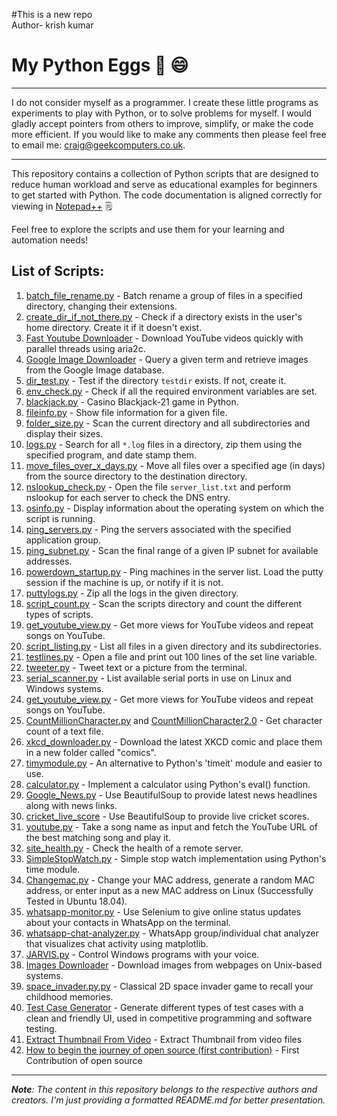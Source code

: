 #This is a new repo
<br>
Author- krish kumar

# My Python Eggs 🐍 😄

<hr>

I do not consider myself as a programmer. I create these little programs as experiments to play with Python, or to solve problems for myself. I would gladly accept pointers from others to improve, simplify, or make the code more efficient. If you would like to make any comments then please feel free to email me: craig@geekcomputers.co.uk.

<hr>

This repository contains a collection of Python scripts that are designed to reduce human workload and serve as educational examples for beginners to get started with Python. The code documentation is aligned correctly for viewing in [Notepad++](https://notepad-plus-plus.org/) :spiral_notepad:

Feel free to explore the scripts and use them for your learning and automation needs!

## List of Scripts:

1. [batch_file_rename.py](https://github.com/geekcomputers/Python/blob/master/batch_file_rename.py) - Batch rename a group of files in a specified directory, changing their extensions.
2. [create_dir_if_not_there.py](https://github.com/geekcomputers/Python/blob/master/create_dir_if_not_there.py) - Check if a directory exists in the user's home directory. Create it if it doesn't exist.
3. [Fast Youtube Downloader](https://github.com/geekcomputers/Python/blob/master/youtubedownloader.py) - Download YouTube videos quickly with parallel threads using aria2c.
4. [Google Image Downloader](https://github.com/geekcomputers/Python/tree/master/Google_Image_Downloader) - Query a given term and retrieve images from the Google Image database.
5. [dir_test.py](https://github.com/geekcomputers/Python/blob/master/dir_test.py) - Test if the directory `testdir` exists. If not, create it.
6. [env_check.py](https://github.com/geekcomputers/Python/blob/master/env_check.py) - Check if all the required environment variables are set.
7. [blackjack.py](https://github.com/Ratna04priya/Python/blob/master/BlackJack_game/blackjack.py) - Casino Blackjack-21 game in Python.
8. [fileinfo.py](https://github.com/geekcomputers/Python/blob/master/fileinfo.py) - Show file information for a given file.
9. [folder_size.py](https://github.com/geekcomputers/Python/blob/master/folder_size.py) - Scan the current directory and all subdirectories and display their sizes.
10. [logs.py](https://github.com/geekcomputers/Python/blob/master/logs.py) - Search for all `*.log` files in a directory, zip them using the specified program, and date stamp them.
11. [move_files_over_x_days.py](https://github.com/geekcomputers/Python/blob/master/move_files_over_x_days.py) - Move all files over a specified age (in days) from the source directory to the destination directory.
12. [nslookup_check.py](https://github.com/geekcomputers/Python/blob/master/nslookup_check.py) - Open the file `server_list.txt` and perform nslookup for each server to check the DNS entry.
13. [osinfo.py](https://github.com/geekcomputers/Python/blob/master/osinfo.py) - Display information about the operating system on which the script is running.
14. [ping_servers.py](https://github.com/geekcomputers/Python/blob/master/ping_servers.py) - Ping the servers associated with the specified application group.
15. [ping_subnet.py](https://github.com/geekcomputers/Python/blob/master/ping_subnet.py) - Scan the final range of a given IP subnet for available addresses.
16. [powerdown_startup.py](https://github.com/geekcomputers/Python/blob/master/powerdown_startup.py) - Ping machines in the server list. Load the putty session if the machine is up, or notify if it is not.
17. [puttylogs.py](https://github.com/geekcomputers/Python/blob/master/puttylogs.py) - Zip all the logs in the given directory.
18. [script_count.py](https://github.com/geekcomputers/Python/blob/master/script_count.py) - Scan the scripts directory and count the different types of scripts.
19. [get_youtube_view.py](https://github.com/geekcomputers/Python/blob/master/get_youtube_view.py) - Get more views for YouTube videos and repeat songs on YouTube.
20. [script_listing.py](https://github.com/geekcomputers/Python/blob/master/script_listing.py) - List all files in a given directory and its subdirectories.
21. [testlines.py](https://github.com/geekcomputers/Python/blob/master/testlines.py) - Open a file and print out 100 lines of the set line variable.
22. [tweeter.py](https://github.com/geekcomputers/Python/blob/master/tweeter.py) - Tweet text or a picture from the terminal.
23. [serial_scanner.py](https://github.com/geekcomputers/Python/blob/master/serial_scanner.py) - List available serial ports in use on Linux and Windows systems.
24. [get_youtube_view.py](https://github.com/geekcomputers/Python/blob/master/get_youtube_view.py) - Get more views for YouTube videos and repeat songs on YouTube.
25. [CountMillionCharacter.py](https://github.com/geekcomputers/Python/blob/master/CountMillionCharacter.py) and [CountMillionCharacter2.0](https://github.com/geekcomputers/Python/blob/master/CountMillionCharacters-2.0.py) - Get character count of a text file.
26. [xkcd_downloader.py](https://github.com/geekcomputers/Python/blob/master/xkcd_downloader.py) - Download the latest XKCD comic and place them in a new folder called "comics".
27. [timymodule.py](https://github.com/geekcomputers/Python/blob/master/timymodule.py) - An alternative to Python's 'timeit' module and easier to use.
28. [calculator.py](https://github.com/geekcomputers/Python/blob/master/calculator.py) - Implement a calculator using Python's eval() function.
29. [Google_News.py](https://github.com/geekcomputers/Python/blob/master/Google_News.py) - Use BeautifulSoup to provide latest news headlines along with news links.
30. [cricket_live_score](https://github.com/geekcomputers/Python/blob/master/Cricket_score.py) - Use BeautifulSoup to provide live cricket scores.
31. [youtube.py](https://github.com/geekcomputers/Python/blob/master/youtube.py) - Take a song name as input and fetch the YouTube URL of the best matching song and play it.
32. [site_health.py](https://github.com/geekcomputers/Python/blob/master/site_health.py) - Check the health of a remote server.
33. [SimpleStopWatch.py](https://github.com/geekcomputers/Python/blob/master/SimpleStopWatch.py) - Simple stop watch implementation using Python's time module.
34. [Changemac.py](https://github.com/geekcomputers/Python/blob/master/changemac.py) - Change your MAC address, generate a random MAC address, or enter input as a new MAC address on Linux (Successfully Tested in Ubuntu 18.04).
35. [whatsapp-monitor.py](https://github.com/geekcomputers/Python/blob/master/whatsapp-monitor.py) - Use Selenium to give online status updates about your contacts in WhatsApp on the terminal.
36. [whatsapp-chat-analyzer.py](https://github.com/subahanii/whatsapp-Chat-Analyzer) - WhatsApp group/individual chat analyzer that visualizes chat activity using matplotlib.
37. [JARVIS.py](https://git.io/fjH8m) - Control Windows programs with your voice.
38. [Images Downloader](https://git.io/JvnJh) - Download images from webpages on Unix-based systems.
39. [space_invader.py.py](https://github.com/meezan-mallick/space_invader_game) - Classical 2D space invader game to recall your childhood memories.
40. [Test Case Generator](https://github.com/Tanmay-901/test-case-generator/blob/master/test_case.py) - Generate different types of test cases with a clean and friendly UI, used in competitive programming and software testing.
41. [Extract Thumbnail From Video](https://github.com/geekcomputers/Python/tree/ExtractThumbnailFromVideo) - Extract Thumbnail from video files
42. [How to begin the journey of open source (first contribution)](https://www.youtube.com/watch?v=v2X51AVgl3o) - First Contribution of open source
<hr>

_**Note**: The content in this repository belongs to the respective authors and creators. I'm just providing a formatted README.md for better presentation._
